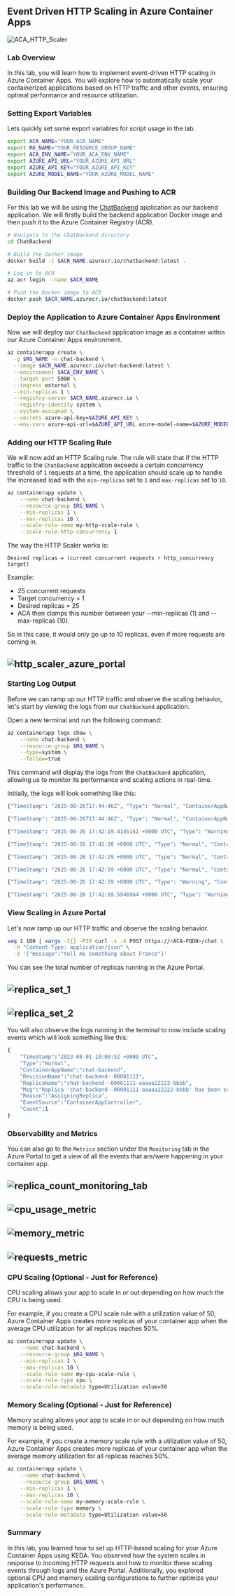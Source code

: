 ## Event Driven HTTP Scaling in Azure Container Apps 

![ACA_HTTP_Scaler](./Assets/ACA_HTTP_Scaler.png)

### Lab Overview
In this lab, you will learn how to implement event-driven HTTP scaling in Azure Container Apps. You will explore how to automatically scale your containerized applications based on HTTP traffic and other events, ensuring optimal performance and resource utilization.

### Setting Export Variables
Lets quickly set some export variables for script usage in the lab.
```bash
export ACR_NAME="YOUR_ACR_NAME"
export RG_NAME="YOUR_RESOURCE_GROUP_NAME"
export ACA_ENV_NAME="YOUR_ACA_ENV_NAME"
export AZURE_API_URL="YOUR_AZURE_API_URL"
export AZURE_API_KEY="YOUR_AZURE_API_KEY"
export AZURE_MODEL_NAME="YOUR_AZURE_MODEL_NAME"
```

### Building Our Backend Image and Pushing to ACR
For this lab we will be using the [ChatBackend](./ChatBackend/app.py) application as our backend application. We will firstly build the backend application Docker image and then push it to the Azure Container Registry (ACR).

```bash
# Navigate to the ChatBackend directory
cd ChatBackend

# Build the Docker image
docker build -t $ACR_NAME.azurecr.io/chatbackend:latest .

# Log in to ACR
az acr login --name $ACR_NAME

# Push the Docker image to ACR
docker push $ACR_NAME.azurecr.io/chatbackend:latest
```

### Deploy the Application to Azure Container Apps Environment
Now we will deploy our `ChatBackend` application image as a container within our Azure Container Apps environment.

```bash
az containerapp create \
  -g $RG_NAME -n chat-backend \
  --image $ACR_NAME.azurecr.io/chat-backend:latest \
  --environment $ACA_ENV_NAME \
  --target-port 5000 \
  --ingress external \
  --min-replicas 1 \
  --registry-server $ACR_NAME.azurecr.io \
  --registry-identity system \
  --system-assigned \
  --secrets azure-api-key=$AZURE_API_KEY \
  --env-vars azure-api-url=$AZURE_API_URL azure-model-name=$AZURE_MODEL_NAME azure-api-key=secretref:azure-api-key
```

### Adding our HTTP Scaling Rule
We will now add an HTTP Scaling rule. The rule will state that if the HTTP traffic to the `ChatBackend` application exceeds a certain concurrency threshold of `1` requests at a time, the application should scale up to handle the increased load with the `min-replicas` set to `1` and `max-replicas` set to `10`.

```bash
az containerapp update \
    --name chat-backend \
    --resource-group $RG_NAME \
    --min-replicas 1 \
    --max-replicas 10 \
    --scale-rule-name my-http-scale-rule \
    --scale-rule-http-concurrency 1
```

The way the HTTP Scaler works is:
```simple
Desired replicas = (current concurrent requests ÷ http_concurrency target)
```

Example:
 - 25 concurrent requests
 - Target concurrency = 1
 - Desired replicas = 25
 - ACA then clamps this number between your --min-replicas (1) and --max-replicas (10).

So in this case, it would only go up to 10 replicas, even if more requests are coming in.

![http_scaler_azure_portal](./Assets/http_scaler_azure_portal.png)
--

### Starting Log Output
Before we can ramp up our HTTP traffic and observe the scaling behavior, let's start by viewing the logs from our `ChatBackend` application.

Open a new terminal and run the following command:

```bash
az containerapp logs show \
    --name chat-backend \
    --resource-group $RG_NAME \
    --type=system \
    --follow=true
```

This command will display the logs from the `ChatBackend` application, allowing us to monitor its performance and scaling actions in real-time.

Initially, the logs will look something like this:
```bash
{"TimeStamp": "2025-08-26T17:44:46Z", "Type": "Normal", "ContainerAppName": null, "RevisionName": null, "ReplicaName": null, "Msg": "Connecting to the events collector...", "Reason": "StartingGettingEvents", "EventSource": "ContainerAppController", "Count": 1}

{"TimeStamp": "2025-08-26T17:44:46Z", "Type": "Normal", "ContainerAppName": null, "RevisionName": null, "ReplicaName": null, "Msg": "Successfully connected to events server", "Reason": "ConnectedToEventsServer", "EventSource": "ContainerAppController", "Count": 1}

{"TimeStamp": "2025-08-26 17:42:19.4145161 +0000 UTC", "Type": "Warning", "ContainerAppName": "chat-backend", "RevisionName": "chat-backend--0000002", "ReplicaName": "chat-backend--0000002-7d67cb9688-mfpbq", "Msg": "Probe of StartUp failed with timeout in 1 seconds.", "Reason": "ProbeFailed", "EventSource": "ContainerAppController", "Count": 1}

{"TimeStamp": "2025-08-26 17:42:28 +0000 UTC", "Type": "Normal", "ContainerAppName": "chat-backend", "RevisionName": "chat-backend--0000002", "ReplicaName": "", "Msg": "Updating revision : chat-backend--0000002", "Reason": "RevisionUpdate", "EventSource": "ContainerAppController", "Count": 5}

{"TimeStamp": "2025-08-26 17:42:29 +0000 UTC", "Type": "Normal", "ContainerAppName": "chat-backend", "RevisionName": "chat-backend--0000002", "ReplicaName": "", "Msg": "Successfully provisioned revision 'chat-backend--0000002'", "Reason": "RevisionReady", "EventSource": "ContainerAppController", "Count": 4}

{"TimeStamp": "2025-08-26 17:42:59 +0000 UTC", "Type": "Normal", "ContainerAppName": "chat-backend", "RevisionName": "chat-backend--0000001", "ReplicaName": "", "Msg": "KEDA is stopping the watch for revision 'chat-backend--0000001' to monitor scale operations for this revision", "Reason": "KEDAScalersStopped", "EventSource": "KEDA", "Count": 1}

{"TimeStamp": "2025-08-26 17:42:59 +0000 UTC", "Type": "Warning", "ContainerAppName": "chat-backend", "RevisionName": "chat-backend--0000001", "ReplicaName": "", "Msg": "ScaledObject was removed from KEDA watch and would not be auto-scaled.", "Reason": "ScaledObjectDeleted", "EventSource": "KEDA", "Count": 1}

{"TimeStamp": "2025-08-26 17:42:59.5946964 +0000 UTC", "Type": "Warning", "ContainerAppName": "chat-backend", "RevisionName": "chat-backend--0000001", "ReplicaName": "chat-backend--0000001-776b999fbd-xp8j7", "Msg": "Container 'chat-backend' was terminated with exit code '' and reason 'ManuallyStopped'", "Reason": "ContainerTerminated", "EventSource": "ContainerAppController", "Count": 1}
```

### View Scaling in Azure Portal
Let's now ramp up our HTTP traffic and observe the scaling behavior.

```bash
seq 1 100 | xargs -I{} -P20 curl -s -X POST https://<ACA-FQDN>/chat \
  -H "Content-Type: application/json" \
  -d '{"message":"tell me something about France"}'
```

You can see the total number of replicas running in the Azure Portal.

![replica_set_1](./Assets/replica_set_1.png)
--

![replica_set_2](./Assets/replica_set_2.png)
--

You will also observe the logs running in the terminal to now include scaling events which will look something like this:
```bash
{
    "TimeStamp":"2023-08-01 18:09:52 +0000 UTC",
    "Type":"Normal",
    "ContainerAppName":"chat-backend",
    "RevisionName":"chat-backend--00001111",
    "ReplicaName":"chat-backend--00001111-aaaaa22222-bbbb",
    "Msg":"Replica 'chat-backend--00001111-aaaaa22222-bbbb' has been scheduled to run on a node.",
    "Reason":"AssigningReplica",
    "EventSource":"ContainerAppController",
    "Count":1
}
```

### Observability and Metrics
You can also go to the `Metrics` section under the `Monitoring` tab in the Azure Portal to get a view of all the events that are/were happening in your container app.

![replica_count_monitoring_tab](./Assets/replica_count_monitoring_tab.png)
--

![cpu_usage_metric](./Assets/cpu_usage_metric.png)
--

![memory_metric](./Assets/memory_metric.png)
--

![requests_metric](./Assets/requests_metric.png)
--

### CPU Scaling (Optional - Just for Reference)
CPU scaling allows your app to scale in or out depending on how much the CPU is being used.

For example, if you create a CPU scale rule with a utilization value of 50, Azure Container Apps creates more replicas of your container app when the average CPU utilization for all replicas reaches 50%.

```bash
az containerapp update \
    --name chat-backend \
    --resource-group $RG_NAME \
    --min-replicas 1 \
    --max-replicas 10 \
    --scale-rule-name my-cpu-scale-rule \
    --scale-rule-type cpu \
    --scale-rule-metadata type=Utilization value=50
```

### Memory Scaling (Optional - Just for Reference)

Memory scaling allows your app to scale in or out depending on how much memory is being used.

For example, if you create a memory scale rule with a utilization value of 50, Azure Container Apps creates more replicas of your container app when the average memory utilization for all replicas reaches 50%.

```bash
az containerapp update \
    --name chat-backend \
    --resource-group $RG_NAME \
    --min-replicas 1 \
    --max-replicas 10 \
    --scale-rule-name my-memory-scale-rule \
    --scale-rule-type memory \
    --scale-rule-metadata type=Utilization value=50
```

### Summary
In this lab, you learned how to set up HTTP-based scaling for your Azure Container Apps using KEDA. You observed how the system scales in response to incoming HTTP requests and how to monitor these scaling events through logs and the Azure Portal. Additionally, you explored optional CPU and memory scaling configurations to further optimize your application's performance.
